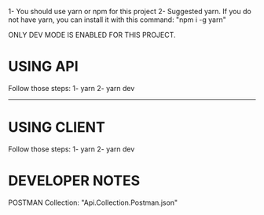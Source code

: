 1- You should use yarn or npm for this project
2- Suggested yarn. If you do not have yarn, you can install it with this command: "npm i -g yarn"

ONLY DEV MODE IS ENABLED FOR THIS PROJECT.

# USING API

Follow those steps:
1- yarn
2- yarn dev

---

# USING CLIENT

Follow those steps:
1- yarn
2- yarn dev

# DEVELOPER NOTES

POSTMAN Collection: "Api.Collection.Postman.json"
